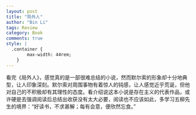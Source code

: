 ```yaml
---
layout: post
title: "局外人"
author: "Bin Li"
tags: Review
category: Book
comments: true
style: |
  .container {
        max-width: 44rem;
    } 
---
```


看完《局外人》，感觉真的是一部很难总结的小说，然而默尔索的形象却十分地典型，让人印象深刻。默尔索对周围事物有着惊人的钝感，让人感觉近乎荒诞，但他对自己的不积极却有其理性的态度。看介绍说这本小说是存在主义的代表作品，或许硬是去强调阅读后总结出收获没有太大必要，阅读也不应该如此，多学习五柳先生的境界：“好读书，不求甚解；每有会意，便欣然忘食。”



